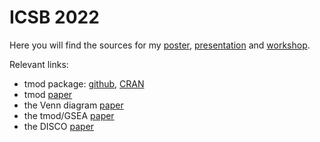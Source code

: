 # ICSB 2022

Here you will find the sources for my [poster](poster/),
[presentation](presentation/) and [workshop](workshop/).

Relevant links:

  * tmod package: [github](https://github.com/january3/tmod), [CRAN](https://cran.r-project.org/package=tmod)
  * tmod [paper](https://academic.oup.com/bioinformatics/article/35/24/5146/5511403)
  * the Venn diagram [paper](https://edoc.mdc-berlin.de/21590/)
  * the tmod/GSEA [paper](https://pure.mpg.de/rest/items/item_2404004/component/file_2404003/content)
  * the DISCO [paper](https://www.nature.com/articles/s41598-017-11812-x)
